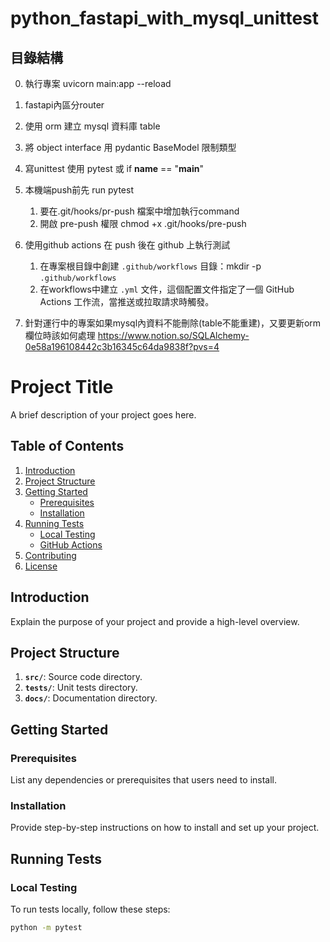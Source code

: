 # python_fastapi_with_mysql_unittest

## 目錄結構
0. 執行專案
        uvicorn main:app --reload
1. fastapi內區分router
2. 使用 orm 建立 mysql 資料庫 table
3. 將 object interface 用 pydantic BaseModel 限制類型 
3. 寫unittest 使用 pytest 或 if __name__ == "__main__"
3. 本機端push前先 run pytest 
    1. 要在.git/hooks/pr-push 檔案中增加執行command 
    2. 開啟 pre-push 權限 chmod +x .git/hooks/pre-push

4. 使用github actions 在 push 後在 github 上執行測試
    1. 在專案根目錄中創建 `.github/workflows` 目錄：mkdir -p `.github/workflows`
    2. 在workflows中建立 `.yml` 文件，這個配置文件指定了一個 GitHub Actions 工作流，當推送或拉取請求時觸發。
5. 針對運行中的專案如果mysql內資料不能刪除(table不能重建)，又要更新orm欄位時該如何處理
    https://www.notion.so/SQLAlchemy-0e58a196108442c3b16345c64da9838f?pvs=4


# Project Title

A brief description of your project goes here.

## Table of Contents

1. [Introduction](#introduction)
2. [Project Structure](#project-structure)
3. [Getting Started](#getting-started)
   - [Prerequisites](#prerequisites)
   - [Installation](#installation)
4. [Running Tests](#running-tests)
   - [Local Testing](#local-testing)
   - [GitHub Actions](#github-actions)
5. [Contributing](#contributing)
6. [License](#license)

## Introduction

Explain the purpose of your project and provide a high-level overview.

## Project Structure

1. **`src/`**: Source code directory.
2. **`tests/`**: Unit tests directory.
3. **`docs/`**: Documentation directory.

## Getting Started

### Prerequisites

List any dependencies or prerequisites that users need to install.

### Installation

Provide step-by-step instructions on how to install and set up your project.

## Running Tests

### Local Testing

To run tests locally, follow these steps:

```bash
python -m pytest